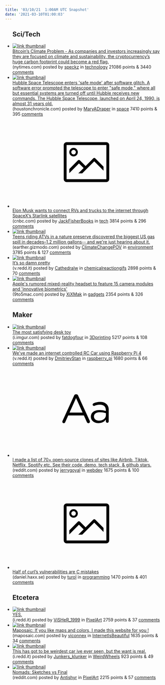 ```yaml
---
title: '03/10/21  1:00AM UTC Snapshot'
date: '2021-03-10T01:00:03'
---
```

<ul>
<h2>Sci/Tech</h2>

<li><a href='https://www.nytimes.com/2021/03/09/business/dealbook/bitcoin-climate-change.html'><img src='https://b.thumbs.redditmedia.com/3mfFPohm7DH5O9rDDFR4a5cW84hdOPOWXm7Pu4bJSfc.jpg' alt='link thumbnail'></a><div><div class='linkTitle'><a href='https://www.nytimes.com/2021/03/09/business/dealbook/bitcoin-climate-change.html'>Bitcoin’s Climate Problem - As companies and investors increasingly say they are focused on climate and sustainability, the cryptocurrency’s huge carbon footprint could become a red flag.</a></div>(nytimes.com) posted by <a href='https://www.reddit.com/user/speckz'>speckz</a> in <a href='https://www.reddit.com/r/technology'>technology</a> 21086 points & 3440 <a href='https://www.reddit.com/r/technology/comments/m16xqu/bitcoins_climate_problem_as_companies_and/'>comments</a></div></li>

<li><a href='https://www.houstonchronicle.com/news/houston-texas/space/article/Hubble-Space-Telescope-enters-safe-mode-16008994.php'><img src='https://a.thumbs.redditmedia.com/TegoI5MfICSnPq1CEnnjXRpEaoiF0p_WshRQfYUSnO8.jpg' alt='link thumbnail'></a><div><div class='linkTitle'><a href='https://www.houstonchronicle.com/news/houston-texas/space/article/Hubble-Space-Telescope-enters-safe-mode-16008994.php'>Hubble Space Telescope enters 'safe mode' after software glitch. A software error prompted the telescope to enter "safe mode," where all but essential systems are turned off until Hubble receives new commands. The Hubble Space Telescope, launched on April 24, 1990, is almost 31 years old.</a></div>(houstonchronicle.com) posted by <a href='https://www.reddit.com/user/MaryADraper'>MaryADraper</a> in <a href='https://www.reddit.com/r/space'>space</a> 7410 points & 395 <a href='https://www.reddit.com/r/space/comments/m16ypr/hubble_space_telescope_enters_safe_mode_after/'>comments</a></div></li>

<li><a href='https://www.cnbc.com/2021/03/08/elon-musk-connecting-rvs-and-trucks-through-starlink-satellites.html'><svg version='1.1' viewBox='-34 -14 104 64' preserveAspectRatio='xMidYMid meet' xmlns='http://www.w3.org/2000/svg' xmlns:xlink='http://www.w3.org/1999/xlink'>
    <title>link thumbnail</title>
    <path d='M32,4H4A2,2,0,0,0,2,6V30a2,2,0,0,0,2,2H32a2,2,0,0,0,2-2V6A2,2,0,0,0,32,4ZM4,30V6H32V30Z'></path>
    <path d='M8.92,14a3,3,0,1,0-3-3A3,3,0,0,0,8.92,14Zm0-4.6A1.6,1.6,0,1,1,7.33,11,1.6,1.6,0,0,1,8.92,9.41Z'></path>
    <path d='M22.78,15.37l-5.4,5.4-4-4a1,1,0,0,0-1.41,0L5.92,22.9v2.83l6.79-6.79L16,22.18l-3.75,3.75H15l8.45-8.45L30,24V21.18l-5.81-5.81A1,1,0,0,0,22.78,15.37Z'></path>
    </svg></a><div><div class='linkTitle'><a href='https://www.cnbc.com/2021/03/08/elon-musk-connecting-rvs-and-trucks-through-starlink-satellites.html'>Elon Musk wants to connect RVs and trucks to the internet through SpaceX’s Starlink satellites</a></div>(cnbc.com) posted by <a href='https://www.reddit.com/user/JackFisherBooks'>JackFisherBooks</a> in <a href='https://www.reddit.com/r/tech'>tech</a> 3814 points & 296 <a href='https://www.reddit.com/r/tech/comments/m14ie3/elon_musk_wants_to_connect_rvs_and_trucks_to_the/'>comments</a></div></li>

<li><a href='https://earther.gizmodo.com/one-of-the-nation-s-largest-pipelines-caused-the-bigges-1846406684'><img src='https://a.thumbs.redditmedia.com/aeaEgaYOQWA5T45WFfZ_c39AI0MYAQWll7qiukJxdV0.jpg' alt='link thumbnail'></a><div><div class='linkTitle'><a href='https://earther.gizmodo.com/one-of-the-nation-s-largest-pipelines-caused-the-bigges-1846406684'>Teens riding ATVs in a nature preserve discovered the biggest US gas spill in decades–1.2 million gallons-- and we're just hearing about it.</a></div>(earther.gizmodo.com) posted by <a href='https://www.reddit.com/user/ClimateChangePOV'>ClimateChangePOV</a> in <a href='https://www.reddit.com/r/environment'>environment</a> 3785 points & 127 <a href='https://www.reddit.com/r/environment/comments/m16x0u/teens_riding_atvs_in_a_nature_preserve_discovered/'>comments</a></div></li>

<li><a href='https://v.redd.it/p6zgbbza20m61'><img src='https://a.thumbs.redditmedia.com/XN34W1cDl4CDjxPGhthyIsPqDL-sQXn-fTwy-Bxzhf8.jpg' alt='link thumbnail'></a><div><div class='linkTitle'><a href='https://v.redd.it/p6zgbbza20m61'>It’s so damn pretty</a></div>(v.redd.it) posted by <a href='https://www.reddit.com/user/Cathedralw'>Cathedralw</a> in <a href='https://www.reddit.com/r/chemicalreactiongifs'>chemicalreactiongifs</a> 2898 points & 70 <a href='https://www.reddit.com/r/chemicalreactiongifs/comments/m15su8/its_so_damn_pretty/'>comments</a></div></li>

<li><a href='https://9to5mac.com/2021/03/08/kuo-apples-rumored-mixed-reality-headset-to-feature-15-camera-modules-and-innovative-biometrics/'><img src='https://b.thumbs.redditmedia.com/rt-pJ8Httt9DXmTte-xGQQitHDmXoMXUaWBA9BVHn8I.jpg' alt='link thumbnail'></a><div><div class='linkTitle'><a href='https://9to5mac.com/2021/03/08/kuo-apples-rumored-mixed-reality-headset-to-feature-15-camera-modules-and-innovative-biometrics/'>Apple's rumored mixed-reality headset to feature 15 camera modules and 'innovative biometrics'</a></div>(9to5mac.com) posted by <a href='https://www.reddit.com/user/XiXMak'>XiXMak</a> in <a href='https://www.reddit.com/r/gadgets'>gadgets</a> 2354 points & 326 <a href='https://www.reddit.com/r/gadgets/comments/m1021p/apples_rumored_mixedreality_headset_to_feature_15/'>comments</a></div></li>

<h2>Maker</h2>

<li><a href='https://i.imgur.com/sRX1Kji.gifv'><img src='https://b.thumbs.redditmedia.com/Q12Mki67d25OImF4fXBjwhc8zAtOanAREDP3mKWzAyE.jpg' alt='link thumbnail'></a><div><div class='linkTitle'><a href='https://i.imgur.com/sRX1Kji.gifv'>The most satisfying desk toy</a></div>(i.imgur.com) posted by <a href='https://www.reddit.com/user/fatdogfour'>fatdogfour</a> in <a href='https://www.reddit.com/r/3Dprinting'>3Dprinting</a> 5217 points & 108 <a href='https://www.reddit.com/r/3Dprinting/comments/m15x2n/the_most_satisfying_desk_toy/'>comments</a></div></li>

<li><a href='https://v.redd.it/zl0xm4vutzl61'><img src='https://b.thumbs.redditmedia.com/XKePvZEsKVwKnRXHYWNacA4CH73tuUyDFQd_eA1_s-Y.jpg' alt='link thumbnail'></a><div><div class='linkTitle'><a href='https://v.redd.it/zl0xm4vutzl61'>We've made an internet controlled RC Car using Raspberry Pi 4</a></div>(v.redd.it) posted by <a href='https://www.reddit.com/user/DmitrievStan'>DmitrievStan</a> in <a href='https://www.reddit.com/r/raspberry_pi'>raspberry_pi</a> 1680 points & 66 <a href='https://www.reddit.com/r/raspberry_pi/comments/m153jg/weve_made_an_internet_controlled_rc_car_using/'>comments</a></div></li>

<li><a href='https://www.reddit.com/r/webdev/comments/m112i8/i_made_a_list_of_70_opensource_clones_of_sites/'><svg version='1.1' viewBox='-34 -12 104 64' preserveAspectRatio='xMidYMid slice' xmlns='http://www.w3.org/2000/svg' xmlns:xlink='http://www.w3.org/1999/xlink'>
    <title>text link thumbnail</title>
    <path d='M12.19,8.84a1.45,1.45,0,0,0-1.4-1h-.12a1.46,1.46,0,0,0-1.42,1L1.14,26.56a1.29,1.29,0,0,0-.14.59,1,1,0,0,0,1,1,1.12,1.12,0,0,0,1.08-.77l2.08-4.65h11l2.08,4.59a1.24,1.24,0,0,0,1.12.83,1.08,1.08,0,0,0,1.08-1.08,1.64,1.64,0,0,0-.14-.57ZM6.08,20.71l4.59-10.22,4.6,10.22Z'>
    </path>
    <path d='M32.24,14.78A6.35,6.35,0,0,0,27.6,13.2a11.36,11.36,0,0,0-4.7,1,1,1,0,0,0-.58.89,1,1,0,0,0,.94.92,1.23,1.23,0,0,0,.39-.08,8.87,8.87,0,0,1,3.72-.81c2.7,0,4.28,1.33,4.28,3.92v.5a15.29,15.29,0,0,0-4.42-.61c-3.64,0-6.14,1.61-6.14,4.64v.05c0,2.95,2.7,4.48,5.37,4.48a6.29,6.29,0,0,0,5.19-2.48V26.9a1,1,0,0,0,1,1,1,1,0,0,0,1-1.06V19A5.71,5.71,0,0,0,32.24,14.78Zm-.56,7.7c0,2.28-2.17,3.89-4.81,3.89-1.94,0-3.61-1.06-3.61-2.86v-.06c0-1.8,1.5-3,4.2-3a15.2,15.2,0,0,1,4.22.61Z'>
    </path>
    </svg></a><div><div class='linkTitle'><a href='https://www.reddit.com/r/webdev/comments/m112i8/i_made_a_list_of_70_opensource_clones_of_sites/'>I made a list of 70+ open-source clones of sites like Airbnb, Tiktok, Netflix, Spotify etc. See their code, demo, tech stack, &amp; github stars.</a></div>(reddit.com) posted by <a href='https://www.reddit.com/user/jerrygoyal'>jerrygoyal</a> in <a href='https://www.reddit.com/r/webdev'>webdev</a> 1675 points & 100 <a href='https://www.reddit.com/r/webdev/comments/m112i8/i_made_a_list_of_70_opensource_clones_of_sites/'>comments</a></div></li>

<li><a href='https://daniel.haxx.se/blog/2021/03/09/half-of-curls-vulnerabilities-are-c-mistakes/'><svg version='1.1' viewBox='-34 -14 104 64' preserveAspectRatio='xMidYMid meet' xmlns='http://www.w3.org/2000/svg' xmlns:xlink='http://www.w3.org/1999/xlink'>
    <title>link thumbnail</title>
    <path d='M32,4H4A2,2,0,0,0,2,6V30a2,2,0,0,0,2,2H32a2,2,0,0,0,2-2V6A2,2,0,0,0,32,4ZM4,30V6H32V30Z'></path>
    <path d='M8.92,14a3,3,0,1,0-3-3A3,3,0,0,0,8.92,14Zm0-4.6A1.6,1.6,0,1,1,7.33,11,1.6,1.6,0,0,1,8.92,9.41Z'></path>
    <path d='M22.78,15.37l-5.4,5.4-4-4a1,1,0,0,0-1.41,0L5.92,22.9v2.83l6.79-6.79L16,22.18l-3.75,3.75H15l8.45-8.45L30,24V21.18l-5.81-5.81A1,1,0,0,0,22.78,15.37Z'></path>
    </svg></a><div><div class='linkTitle'><a href='https://daniel.haxx.se/blog/2021/03/09/half-of-curls-vulnerabilities-are-c-mistakes/'>Half of curl’s vulnerabilities are C mistakes</a></div>(daniel.haxx.se) posted by <a href='https://www.reddit.com/user/turol'>turol</a> in <a href='https://www.reddit.com/r/programming'>programming</a> 1470 points & 401 <a href='https://www.reddit.com/r/programming/comments/m15m3y/half_of_curls_vulnerabilities_are_c_mistakes/'>comments</a></div></li>

<h2>Etcetera</h2>

<li><a href='https://i.redd.it/zntsyboow0m61.png'><img src='https://a.thumbs.redditmedia.com/do_u-PtMNR95oQc1GOKSWXGZmc1MKSXBi0yeC1SA4k8.jpg' alt='link thumbnail'></a><div><div class='linkTitle'><a href='https://i.redd.it/zntsyboow0m61.png'>YES.</a></div>(i.redd.it) posted by <a href='https://www.reddit.com/user/ViSHeR_1999'>ViSHeR_1999</a> in <a href='https://www.reddit.com/r/PixelArt'>PixelArt</a> 2759 points & 37 <a href='https://www.reddit.com/r/PixelArt/comments/m194qh/yes/'>comments</a></div></li>

<li><a href='https://maposaic.com'><img src='https://b.thumbs.redditmedia.com/QfvKG8OUrkQpOkPLRkpd5urYFMxzISjHmbnDGDDtSVk.jpg' alt='link thumbnail'></a><div><div class='linkTitle'><a href='https://maposaic.com'>Maposaic: If you like maps and colors, I made this website for you !</a></div>(maposaic.com) posted by <a href='https://www.reddit.com/user/viconnex'>viconnex</a> in <a href='https://www.reddit.com/r/InternetIsBeautiful'>InternetIsBeautiful</a> 1635 points & 34 <a href='https://www.reddit.com/r/InternetIsBeautiful/comments/m13x2p/maposaic_if_you_like_maps_and_colors_i_made_this/'>comments</a></div></li>

<li><a href='https://i.redd.it/bp3gy44wr0m61.jpg'><img src='https://b.thumbs.redditmedia.com/Yc6zcSahLspFAdkXbPIrNmdBo6mT49hLX95jEeHSgkY.jpg' alt='link thumbnail'></a><div><div class='linkTitle'><a href='https://i.redd.it/bp3gy44wr0m61.jpg'>This has got to be weirdest car ive ever seen, but the want is real.</a></div>(i.redd.it) posted by <a href='https://www.reddit.com/user/Junkers_klunker'>Junkers_klunker</a> in <a href='https://www.reddit.com/r/WeirdWheels'>WeirdWheels</a> 923 points & 49 <a href='https://www.reddit.com/r/WeirdWheels/comments/m18jt6/this_has_got_to_be_weirdest_car_ive_ever_seen_but/'>comments</a></div></li>

<li><a href='https://www.reddit.com/gallery/m13r5k'><img src='https://b.thumbs.redditmedia.com/6ajEcB7_qSZLNoyZc3NbuKsBUa4fOgLOZPcVyKhP9DQ.jpg' alt='link thumbnail'></a><div><div class='linkTitle'><a href='https://www.reddit.com/gallery/m13r5k'>Nomads: Sketches vs Final</a></div>(reddit.com) posted by <a href='https://www.reddit.com/user/Antishyr'>Antishyr</a> in <a href='https://www.reddit.com/r/PixelArt'>PixelArt</a> 2215 points & 57 <a href='https://www.reddit.com/r/PixelArt/comments/m13r5k/nomads_sketches_vs_final/'>comments</a></div></li>

</ul>
